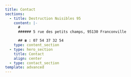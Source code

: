 ```yaml
---
title: Contact
sections:
  - title: Destruction Nuisibles 95
    content: |-
      # 
      ###### 5 rue des petits champs, 95130 Franconville

      ## ☎ : 07 54 37 32 54
    type: content_section
  - type: hero_section
    title: Contact
    align: center
  - type: contact_section
template: advanced
---
```

